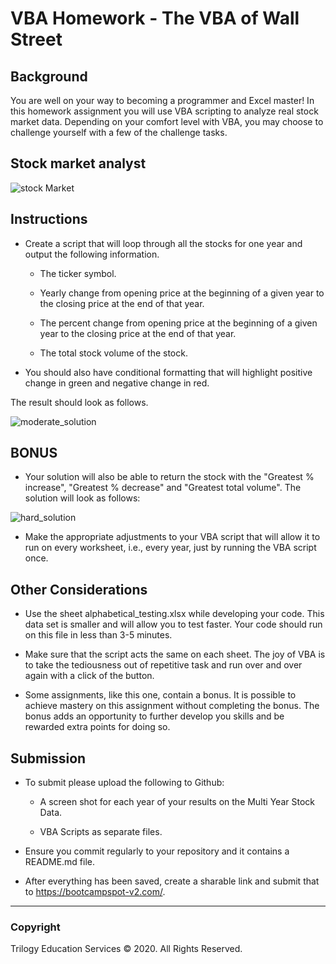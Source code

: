 # VBA Homework - The VBA of Wall Street

## Background
You are well on your way to becoming a programmer and Excel master! In this homework assignment you will use VBA scripting to analyze real stock market data. Depending on your comfort level with VBA, you may choose to challenge yourself with a few of the challenge tasks.

## Stock market analyst

![stock Market](Images/stockmarket.jpg)

## Instructions


* Create a script that will loop through all the stocks for one year and output the following information.

  * The ticker symbol.


  * Yearly change from opening price at the beginning of a given year to the closing price at the end of that year.


  * The percent change from opening price at the beginning of a given year to the closing price at the end of that year.


  * The total stock volume of the stock.


* You should also have conditional formatting that will highlight positive change in green and negative change in red.


The result should look as follows.

![moderate_solution](Images/moderate_solution.png)


## BONUS

* Your solution will also be able to return the stock with the "Greatest % increase", "Greatest % decrease" and "Greatest total volume". The solution will look as follows:

![hard_solution](Images/hard_solution.png)

* Make the appropriate adjustments to your VBA script that will allow it to run on every worksheet, i.e., every year, just by running the VBA script once.


## Other Considerations


* Use the sheet alphabetical_testing.xlsx while developing your code. This data set is smaller and will allow you to test faster. Your code should run on this file in less than 3-5 minutes.


* Make sure that the script acts the same on each sheet. The joy of VBA is to take the tediousness out of repetitive task and run over and over again with a click of the button.


* Some assignments, like this one, contain a bonus. It is possible to achieve mastery on this assignment without completing the bonus. The bonus adds an opportunity to further develop you skills and be rewarded extra points for doing so.



## Submission


* To submit please upload the following to Github:

  * A screen shot for each year of your results on the Multi Year Stock Data.


  * VBA Scripts as separate files.


* Ensure you commit regularly to your repository and it contains a README.md file.


* After everything has been saved, create a sharable link and submit that to https://bootcampspot-v2.com/.


---

### Copyright
Trilogy Education Services © 2020. All Rights Reserved.

